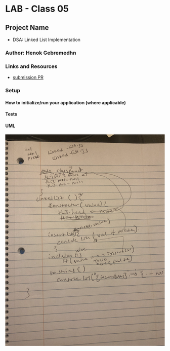# LAB - Class 05

## Project Name
* DSA: Linked List Implementation

### Author: Henok Gebremedhn

### Links and Resources

- [submission PR](https://github.com/henok-6411/data-stracture-and-algorithms-2/pull/5)


### Setup



#### How to initialize/run your application (where applicable)




#### Tests



#### UML

![](./assets/image/linked-list.jpg)